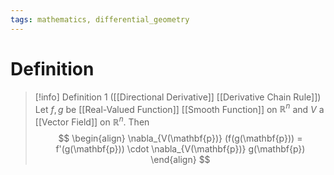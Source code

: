 ```yaml
---
tags: mathematics, differential_geometry
---
```


# Definition

> [!info] Definition 1 ([[Directional Derivative]] [[Derivative Chain Rule]])
>Let $f, g$ be [[Real-Valued Function]] [[Smooth Function]] on $\mathbb{R}^n$ and $V$ a [[Vector Field]] on $\mathbb{R}^n$. Then
> $$
> \begin{align}
> \nabla_{V(\mathbf{p})} (f(g(\mathbf{p})) = f'(g(\mathbf{p})) \cdot \nabla_{V(\mathbf{p})} g(\mathbf{p})
> \end{align}
> $$